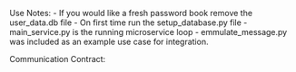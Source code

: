 Use Notes:
    - If you would like a fresh password book remove the user_data.db file
    - On first time run the setup_database.py file
    - main_service.py is the running microservice loop
    - emmulate_message.py was included as an example use case for integration. 

Communication Contract:

